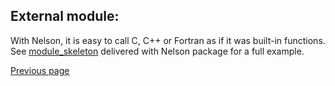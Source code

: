 ## External module:

With Nelson, it is easy to call C, C++ or Fortran as if it was built-in functions.
See [module_skeleton](https://github.com/nelson-lang/module_skeleton)
delivered with Nelson package for a full example.

[Previous page](FEATURES.md)
